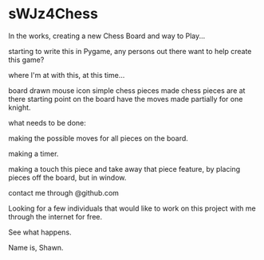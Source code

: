# sWJz4Chess

In the works, creating a new Chess Board and way to Play...

starting to write this in Pygame, any persons out there want to help create this game?

where I'm at with this, at this time...

board drawn
mouse icon
simple chess pieces made
chess pieces are at there starting point on the board
have the moves made partially for one knight.

what needs to be done:

making the possible moves for all pieces on the board.

making a timer.

making a touch this piece and take away that piece feature, by placing pieces off the board, but in window.

contact me through @github.com

Looking for a few individuals that would like to work on this project with me through the internet for free.

See what happens.

Name is, Shawn.
